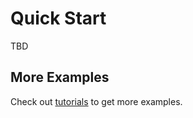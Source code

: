 # Quick Start

TBD

## More Examples

Check out [tutorials](../tutorials/index.rst) to get more examples.